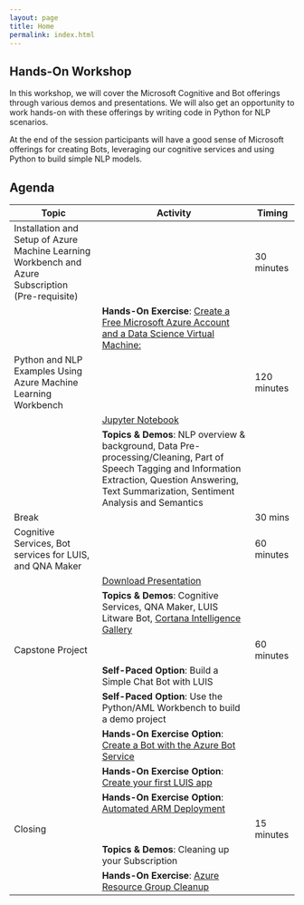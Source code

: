 ```yaml
---
layout: page
title: Home
permalink: index.html
---
```


## Hands-On Workshop

In this workshop, we will cover the Microsoft Cognitive and Bot offerings through various demos and presentations. We will also get an opportunity to work hands-on with these offerings by writing code in Python for NLP scenarios.

At the end of the session participants will have a good sense of Microsoft offerings for creating Bots, leveraging our cognitive services and using Python to build simple NLP models.

## Agenda

| Topic | Activity | Timing |
| --- | --- | --- |
| Installation and Setup of Azure Machine Learning Workbench and Azure Subscription (Pre-requisite) | | 30 minutes |
| | **Hands-On Exercise**: [Create a Free Microsoft Azure Account and a Data Science Virtual Machine: ](setup.html) | |
| Python and NLP Examples Using Azure Machine Learning Workbench | | 120 minutes |
| | [Jupyter Notebook](assets/notebook-movie_review.zip) | |
| | **Topics & Demos**: NLP overview & background, Data Pre-processing/Cleaning, Part of Speech Tagging and Information Extraction, Question Answering, Text Summarization, Sentiment Analysis and Semantics | |
| Break | | 30 mins |
| Cognitive Services, Bot services for LUIS, and QNA Maker | | 60 minutes |
| | [Download Presentation](assets/presentation-cognitive_and_bot.pdf) | |
| | **Topics & Demos**: Cognitive Services, QNA Maker, LUIS Litware Bot, [Cortana Intelligence Gallery](https://gallery.cortanaintelligence.com/) | |
| Capstone Project | | 60 minutes |
| | **Self-Paced Option**: Build a Simple Chat Bot with LUIS | |
| | **Self-Paced Option**: Use the Python/AML Workbench to build a demo project | |
| | **Hands-On Exercise Option**: [Create a Bot with the Azure Bot Service](bot.html) | |
| | **Hands-On Exercise Option**: [Create your first LUIS app](luis.html) | |
| | **Hands-On Exercise Option**: [Automated ARM Deployment](arm.html) | |
| Closing | | 15 minutes |
| | **Topics & Demos**: Cleaning up your Subscription | |
| | **Hands-On Exercise**: [Azure Resource Group Cleanup](cleanup.html) | |
